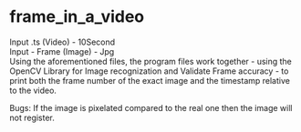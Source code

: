 # frame_in_a_video
Input .ts (Video) - 10Second  
Input - Frame (Image) - Jpg  
Using the aforementioned files, the program files work together - using the OpenCV Library for Image recognization and Validate Frame accuracy - to print both the frame number of the exact image and the timestamp relative to the video.

Bugs:
  If the image is pixelated compared to the real one then the image will not register.
